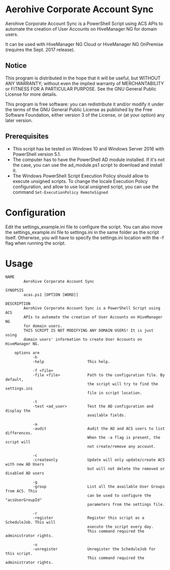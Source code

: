 # Aerohive Corporate Account Sync
Aerohive Corporate Account Sync is a PowerShell Script using ACS APIs to automate the creation of User Accounts on HiveManager NG for domain users.

It can be used with HiveManager NG Cloud or HiveManager NG OnPremise (requires the Sept. 2017 release).

## Notice
This program is distributed in the hope that it will be useful, but WITHOUT ANY WARRANTY; without even the implied warranty of MERCHANTABILITY or FITNESS FOR A PARTICULAR PURPOSE. See the GNU General Public License for more details.

This program is free software: you can redistribute it and/or modify it under the terms of the GNU General Public License as published by the Free Software Foundation, either version 3 of the License, or (at your option) any later version.
## Prerequisites
* This script has be tested on Windows 10 and Windows Server 2016 with PowerShell version 5.1.
* The computer has to have the PowerShell AD module installed. If it's not the case, you can use the ad_module.ps1 script to download and install it.
* The Windows PowerShell Script Execution Policy should allow to execute unsigned scripts. To change the locale Execution Policy configuration, and allow to use local unsigned script, you can use the command `Set-ExecutionPolicy RemoteSigned`

# Configuration 
Edit the settings_example.ini file to configure the script. 
You can also move the settings_example.ini file to settings.ini in the same folder as the script itself. Otherwise, you will have to specify the settings.ini location with the -f flag when running the script.

# Usage
    NAME
            Aerohive Corporate Account Sync

    SYNOPSIS
            acas.ps1 [OPTION [WORD]]

    DESCRIPTION
            Aerohive Corporate Account Sync is a PowerShell Script using ACS 
            APIs to automate the creation of User Accounts on HiveManager NG
            for domain users.
            THIS SCRIPT IS NOT MODIFYING ANY DOMAIN USERS! It is just using 
            domain users' information to create User Accounts on HiveManager NG.

        options are
                -h
                -help                   This help.

                -f <file>
                -file <file>            Path to the configuration file. By default, 
                                        the script will try to find the settings.ini 
                                        file in script location.

                -t 
                -test <ad_user>         Test the AD configuration and display the 
                                        available fields.

                -a
                -audit                  Audit the AD and ACS users to list differences.
                                        When the -a flag is present, the script will 
                                        not create/remove any account.
                                        
                -c
                -createonly             Update will only update/create ACS with new AD Users
                                        but will not delete the removed or disabled AD users
                                        
                -g
                -group                  List all the available User Groups from ACS. This
                                        can be used to configure the "acsUserGroupId"
                                        parameters from the settings file.

                -r
                -register               Register this script as a ScheduleJob. This will
                                        execute the script every day.
                                        This command required the administrator rights.

                -u
                -unregister             Unregister the ScheduleJob for this script.
                                        This command required the administrator rights.
